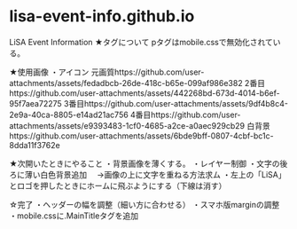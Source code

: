 # lisa-event-info.github.io
LiSA Event Information
★タグについて
pタグはmobile.cssで無効化されている。



★使用画像
・アイコン
元画質https://github.com/user-attachments/assets/fedadbcb-26de-418c-b65e-099af986e382
2番目https://github.com/user-attachments/assets/442268bd-673d-4014-b6ef-95f7aea72275
3番目https://github.com/user-attachments/assets/9df4b8c4-2e9a-40ca-8805-e14ad21ac756
4番目https://github.com/user-attachments/assets/e9393483-1cf0-4685-a2ce-a0aec929cb29
白背景https://github.com/user-attachments/assets/6bde9bff-0807-4cbf-bc1c-8dda11f3762e



★次開いたときにやること
・背景画像を薄くする。
・レイヤー制御
・文字の後ろに薄い白色背景追加
　→画像の上に文字を重ねる方法求ム
・左上の「LiSA」とロゴを押したときにホームに飛ぶようにする（下線は消す）


☆完了
・ヘッダーの幅を調整（細い方に合わせる）
・スマホ版marginの調整
・mobile.cssに.MainTitleタグを追加
